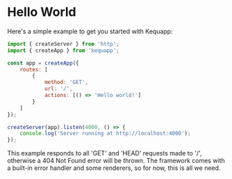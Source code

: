 # Hello World

Here's a simple example to get you started with Kequapp:

```javascript
import { createServer } from 'http';
import { createApp } from 'kequapp';

const app = createApp({
    routes: [
        {
            method: 'GET',
            url: '/',
            actions: [() => 'Hello world!']
        }
    ]
});

createServer(app).listen(4000, () => {
    console.log('Server running at http://localhost:4000');
});
```

This example responds to all 'GET' and 'HEAD' requests made to '/', otherwise a 404 Not Found error will be thrown. The framework comes with a built-in error handler and some renderers, so for now, this is all we need.
